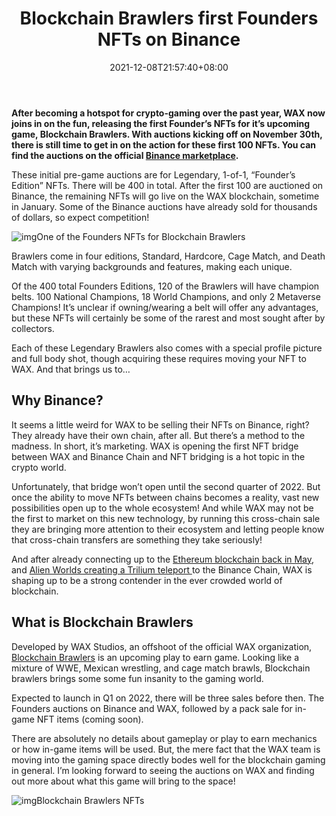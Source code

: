 ﻿---
title: "Blockchain Brawlers first Founders NFTs on Binance"
date: 2021-12-08T21:57:40+08:00
lastmod: 2021-12-08T16:45:40+08:00
draft: false
authors: ["Maura"]
description: "After becoming a hotspot for crypto-gaming over the past year, WAX now joins in on the fun, releasing the first Founderí»s NFTs for ití»s upcoming game, Blockchain Brawlers. With auctions kicking off on November 30th, there is still time to get in on the action for these first 100 NFTs. You can find the auctions on the official Binance marketplace."
featuredImage: "blockchain-brawlers-first-founders-nfts-on-binance.jpeg"
tags: ["Strategy Games","Play to Earn"]
categories: ["news"]
news: ["Strategy Games"]
weight: 
lightgallery: true
pinned: false
recommend: false
recommend1: false
---

**After becoming a hotspot for crypto-gaming over the past year, WAX now joins in on the fun, releasing the first Founder’s NFTs for it’s upcoming game, Blockchain Brawlers. With auctions kicking off on November 30th, there is still time to get in on the action for these first 100 NFTs. You can find the auctions on the official [Binance marketplace](http://go.wax.io/BCBrawlers-Binance-Auction).**

These initial pre-game auctions are for Legendary, 1-of-1, “Founder’s Edition” NFTs. There will be 400 in total. After the first 100 are auctioned on Binance, the remaining NFTs will go live on the WAX blockchain, sometime in January. Some of the Binance auctions have already sold for thousands of dollars, so expect competition!

![img](https://www.playtoearn.online/wp-content/uploads/2021/12/blockchain-brawlers-106-1024x1024.png)One of the Founders NFTs for Blockchain Brawlers

Brawlers come in four editions, Standard, Hardcore, Cage Match, and Death Match with varying backgrounds and features, making each unique.

Of the 400 total Founders Editions, 120 of the Brawlers will have champion belts. 100 National Champions, 18 World Champions, and only 2 Metaverse Champions! It’s unclear if owning/wearing a belt will offer any advantages, but these NFTs will certainly be some of the rarest and most sought after by collectors.

Each of these Legendary Brawlers also comes with a special profile picture and full body shot, though acquiring these requires moving your NFT to WAX. And that brings us to…





## Why Binance?

It seems a little weird for WAX to be selling their NFTs on Binance, right? They already have their own chain, after all. But there’s a method to the madness. In short, it’s marketing. WAX is opening the first NFT bridge between WAX and Binance Chain and NFT bridging is a hot topic in the crypto world.

Unfortunately, that bridge won’t open until the second quarter of 2022. But once the ability to move NFTs between chains becomes a reality, vast new possibilities open up to the whole ecosystem! And while WAX may not be the first to market on this new technology, by running this cross-chain sale they are bringing more attention to their ecosystem and letting people know that cross-chain transfers are something they take seriously!

And after already connecting up to the [Ethereum blockchain back in May](https://www.playtoearn.online/2020/10/05/wax-ties-economic-activity-to-ethereum-blockchain/), and [Alien Worlds creating a Trilium teleport ](https://www.playtoearn.online/2021/04/05/alien-worlds-builds-teleports-to-binance-smart-chain/)to the Binance Chain, WAX is shaping up to be a strong contender in the ever crowded world of blockchain.

## What is Blockchain Brawlers

Developed by WAX Studios, an offshoot of the official WAX organization, [Blockchain Brawlers](https://www.bcbrawlers.com/) is an upcoming play to earn game. Looking like a mixture of WWE, Mexican wrestling, and cage match brawls, Blockchain brawlers brings some some fun insanity to the gaming world.

Expected to launch in Q1 on 2022, there will be three sales before then. The Founders auctions on Binance and WAX, followed by a pack sale for in-game NFT items (coming soon).

There are absolutely no details about gameplay or play to earn mechanics or how in-game items will be used. But, the mere fact that the WAX team is moving into the gaming space directly bodes well for the blockchain gaming in general. I’m looking forward to seeing the auctions on WAX and finding out more about what this game will bring to the space!

![img](https://www.playtoearn.online/wp-content/uploads/2021/12/blockchain-brawlers-fight.png)Blockchain Brawlers NFTs